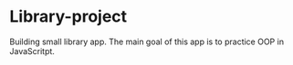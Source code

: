 # Library-project
Building small library app. The main goal of this app is to practice OOP in JavaScritpt. 
